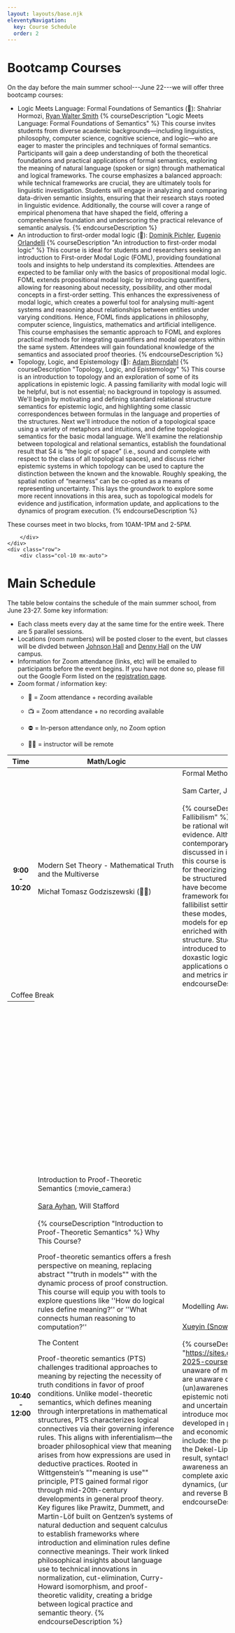 ```yaml
---
layout: layouts/base.njk
eleventyNavigation:
  key: Course Schedule 
  order: 2
---
```


<div class="container pt-3">
    <div class="row">
        <div class="col-10 mx-auto">

# Bootcamp Courses

On the day before the main summer school---June 22---we will offer three bootcamp courses:

- Logic Meets Language: Formal Foundations of Semantics (:movie_camera:): Shahriar Hormozi, <a href="https://ryanwaltersmith.wixsite.com/home">Ryan Walter Smith</a> 
    {% courseDescription "Logic Meets Language: Formal Foundations of Semantics" %}
    This course invites students from diverse academic backgrounds—including linguistics, philosophy, computer science, cognitive science, and logic—who are eager to master the principles and techniques of formal semantics. Participants will gain a deep understanding of both the theoretical foundations and practical applications of formal semantics, exploring the meaning of natural language (spoken or sign) through mathematical and logical frameworks. The course emphasizes a balanced approach: while technical frameworks are crucial, they are ultimately tools for linguistic investigation. Students will engage in analyzing and comparing data-driven semantic insights, ensuring that their research stays rooted in linguistic evidence. Additionally, the course will cover a range of empirical phenomena that have shaped the field, offering a comprehensive foundation and underscoring the practical relevance of semantic analysis.
    {% endcourseDescription %}
- An introduction to first-order modal logic (:movie_camera:): <a href="https://www.dominikpichler.org/">Dominik Pichler</a>, <a href="https://www.unibo.it/sitoweb/eugenio.orlandelli/en">Eugenio Orlandelli</a>
{% courseDescription "An introduction to first-order modal logic" %}
This course is ideal for students and researchers seeking an introduction to First-order Modal Logic (FOML), providing foundational tools and insights to help understand its complexities. Attendees are expected to be familiar only with the basics of propositional modal logic. FOML extends propositional modal logic by introducing quantifiers, allowing for reasoning about necessity, possibility, and other modal concepts in a first-order setting. This enhances the expressiveness of modal logic, which creates a powerful tool for analysing multi-agent systems and reasoning about relationships between entities under varying conditions. Hence, FOML finds applications in philosophy, computer science, linguistics, mathematics and artificial intelligence. This course emphasises the semantic approach to FOML and explores practical methods for integrating quantifiers and modal operators within the same system. Attendees will gain foundational knowledge of the semantics and associated proof theories.
{% endcourseDescription %}
- Topology, Logic, and Epistemology (:movie_camera:): <a href="https://www.adambjorndahl.com">Adam Bjorndahl</a>
{% courseDescription "Topology, Logic, and Epistemology" %}
This course is an introduction to topology and an exploration of some of its applications in epistemic logic. A passing familiarity with modal logic will be helpful, but is not essential; no background in topology is assumed. We'll begin by motivating and defining standard relational structure semantics for epistemic logic, and highlighting some classic correspondences between formulas in the language and properties of the structures. Next we'll introduce the notion of a topological space using a variety of metaphors and intuitions, and define topological semantics for the basic modal language. We'll examine the relationship between topological and relational semantics, establish the foundational result that S4 is “the logic of space” (i.e., sound and complete with respect to the class of all topological spaces), and discuss richer epistemic systems in which topology can be used to capture the distinction between the known and the knowable. Roughly speaking, the spatial notion of “nearness” can be co-opted as a means of representing uncertainty. This lays the groundwork to explore some more recent innovations in this area, such as topological models for evidence and justification, information update, and applications to the dynamics of program execution.
{% endcourseDescription %}

These courses meet in two blocks, from 10AM-1PM and 2-5PM.

        </div>
    </div>
    <div class="row">
        <div class="col-10 mx-auto">
# Main Schedule

The table below contains the schedule of the main summer school, from June 23-27.  Some key information:
- Each class meets every day at the same time for the entire week.  There are 5 parallel sessions.
- Locations (room numbers) will be posted closer to the event, but classes will be divded between [Johnson Hall](https://uw.edu/maps/?jhn) and [Denny Hall](https://uw.edu/maps/?den) on the UW campus.
- Information for Zoom attendance (links, etc) will be emailed to participants before the event begins.  If you have not done so, please fill out the Google Form listed on the [registration page](registration.md).
- Zoom format / information key:
    - :movie_camera: = Zoom attendance + recording available
    - :tv: = Zoom attendance + no recording available
    - :no_entry: = In-person attendance only, no Zoom option
    - :technologist: = instructor will be remote

        </div>
    </div>

<table class="table">
    <thead>
        <tr>
            <th scope="col">
                Time
            </th>
            <th scope="col">
                Math/Logic
            </th>
            <th scope="col">
                Formal Philosophy
            </th>
            <th scope="col">
                Linguistics
            </th>
            <th scope="col">
                Linguistics+
            </th>
            <th scope="col">
                NLP and Beyond
            </th>
        </tr>
    </thead>
    <tbody>
        <tr>
            <th scope="row">
                9:00 - 10:20
            </th>
            <td>
                Modern Set Theory - Mathematical Truth and the Multiverse
                <br />
                <br />
                Micha&#322; Tomasz Godziszewski (&#128104;&#8205;&#128187;)
            </td>
            <td>
                Formal Methods for Fallibilism (&#127909;)
                <br />
                <br />
                Sam Carter, Jeremy Goodman
                <br />
                <br />
{% courseDescription "Formal Methods for Fallibilism" %}
Fallibilists hold that belief may be rational without being entailed by the evidence. Although fallibilism is widespread in contemporary epistemology, it is primarily discussed in informal settings. The focus of this course is on introducing formal methods for theorizing about fallibilism. The course will be structured around normality models, which have become increasingly popular as a framework for thinking about knowledge in a fallibilist setting. In the course of exploring these modes, we will look at how standard models for epistemic and doxastic logic can be enriched with various kinds of additional structure. Students can expect to be introduced to the basics of epistemic and doxastic logic, their models, and to the applications of probabilities, subject matters and metrics in those models.
{% endcourseDescription %}
            </td>
            <td>
                Semicompositionality (:movie_camera:)
                <br />
                <br />
                <a href="https://kornai.com">
                Andras Kornai
                </a>
                <br />
                <br />
                <a href="https://nessie.ilab.sztaki.hu/~kornai/2025/NASSLLI/semicomp.pdf" class="btn btn-success btn-sm">description</a>
                <a href="https://nessie.ilab.sztaki.hu/~kornai/2025/NASSLLI" class="btn btn-secondary btn-sm">website</a>
            </td>
            <td>
                Linguistic communication and social cognition: an interdisciplinary survey (:movie_camera:)
                <br />
                <br />
                <a href="https://danielwharris.com">Daniel Harris</a>, <a href="https://petervanelswyk.com/">Peter van Elswyk</a>, Paula Rubio-Fernandez
            </td>
            <td>
                Language Learning in Humans and Machines (:movie_camera:)
                <br />
                <br />
                <a href="https://jasbi.github.io/">
                Masoud Jasbi
                </a>
                <br />
                <br />
{% courseDescription "Language Learning in Humans and Machines", "https://jasbi.github.io/courses/nasslli_2025.html" %}
This course provides a basic intro into computational models of language learning. We briefly review some known facts regarding child language development. We introduce three classes of models for language learning: rule-based symbolic models, Bayesian probabilistic models, and Neural Networks. We discuss prior and current research applying these models to better understand human language learning.
{% endcourseDescription %}
            </td>
            </tr>
            <tr>
                <td colspan="6" class="text-center">
                    Coffee Break
                </td>
            </tr>
            <tr>
                <th scope="row">
                    10:40 - 12:00
                </th>
                <td>
                    Introduction to Proof-Theoretic Semantics (:movie_camera:)
                    <br />
                    <br />
                    <a href="https://sites.google.com/view/sara-ayhan">Sara Ayhan</a>, Will Stafford
                    <br />
                    <br />
{% courseDescription "Introduction to Proof-Theoretic Semantics" %}
Why This Course?

Proof-theoretic semantics offers a fresh perspective on meaning, replacing abstract ""truth in models"" with the dynamic process of proof construction. This course will equip you with tools to explore questions like ''How do logical rules define meaning?'' or ''What connects human reasoning to computation?''

The Content

Proof-theoretic semantics (PTS) challenges traditional approaches to meaning by rejecting the necessity of truth conditions in favor of proof conditions. Unlike model-theoretic semantics, which defines meaning through interpretations in mathematical structures, PTS characterizes logical connectives via their governing inference rules. This aligns with inferentialism—the broader philosophical view that meaning arises from how expressions are used in deductive practices. Rooted in Wittgenstein’s ""meaning is use"" principle, PTS gained formal rigor through mid-20th-century developments in general proof theory. Key figures like Prawitz, Dummett, and Martin-Löf built on Gentzen’s systems of natural deduction and sequent calculus to establish frameworks where introduction and elimination rules define connective meanings. Their work linked philosophical insights about language use to technical innovations in normalization, cut-elimination, Curry-Howard isomorphism, and proof-theoretic validity, creating a bridge between logical practice and semantic theory.
{% endcourseDescription %}
                </td>
                <td>
                    Modelling Awareness (:tv:)
                    <br />
                    <br />
                    <a href="https://sites.google.com/berkeley.edu/xueyin-snow-zhang">Xueyin (Snow) Zhang</a>, <a href="https://sites.google.com/view/gaiabelardinelli/home">Gaia Belardinelli</a>
                    <br />
                    <br />
{% courseDescription "Modelling Awareness", "https://sites.google.com/berkeley.edu/nasslli-2025-course-website-mo/home" %}
We are unaware of many things, and unaware that we are unaware of them. But what is (un)awareness, and how does it relate to other epistemic notions such as belief, knowledge and uncertainty? In this course, we will introduce models of awareness that have been developed in philosophy, computer science and economics. The topics that we will discuss include: the problem of logical omniscience, the Dekel-Lipman-Rustichini impossibility result, syntactic vs. semantic models of awareness and their respective sound and complete axiomatizations, awareness dynamics, (un)awareness and decision theory and reverse Bayesianism.
{% endcourseDescription %}
                </td>
                <td>
                    The syntax, semantics and pragmatics of tenseless languages (:no_entry:)
                    <br />
                    <br />
                    Yael Sharvit
                    <br />
                    <br />
{% courseDescription "The syntax, semantics and pragmatics of tenseless languages", "" %}
Many languages seem to lack overt morphological tenses (e.g., past, present). According to some theories, such languages do not have tenses at all; they make the relevant temporal distinctions by appealing to aspect, in combination with pragmatic principles. According to other theories, languages with no overt tenses have tenses underlyingly. It is also possible that “tenseless” languages are not a uniform class (some resort to aspect+pragmatics, others have underlying tenses, and others employ some combination of these tools). The course will explore the different theoretical possibilities and the arguments that have been put forth for them. Taking the position that restrictions on the interpretation of embedded clauses (e.g., complement clauses of attitude verbs, restrictive and non-restrictive relative clauses, temporal adverbial clauses) provide the most reliable empirical basis for comparing the different theories of “tenseless” languages, the course will also explore the empirical consequences of these theories regarding embedded clauses. Finally, the course will explore the “big picture” theoretical consequences entailed by each of these explanations. 
{% endcourseDescription %}
                </td>
                <td>
                    Generalized Quantifiers in the Wild: Typological Variation and Cognitive Reality (:movie_camera:)
                    <br />
                    <br />
                    Sonia Ramotowska (:technologist:), <a href="https://jakubszymanik.com/">Jakub Szymanik</a>
                    <br />
                    <br />
{% courseDescription "Generalized Quantifiers in the Wild: Typological Variation and Cognitive Reality" %}
Generalized quantifier theory (GQT), with roots in the 1980s, explores the semantics of quantifier expressions like ""every,"" ""some,"" ""most,"" ""infinitely many,"" and ""uncountably many.""  GQT has become a cornerstone of formal semantics, logic, theoretical computer science, philosophy, psycholinguistics, and cognitive science. While excellent surveys and courses exist, they typically focus on classical GQT from a logical or linguistic perspective.

This course takes a different approach.  We delve into recent non-orthodox developments that bring GQT closer to the empirical reality of language and cognition. We focus on two key areas:

*Typological Variation*:  Building on Barwise and Cooper's seminal work on quantifier universals, we examine how logical and computational methods can explain cross-linguistic variation in quantifier expressions. For instance, why do languages tend only to lexicalize monotone quantifiers (or their conjunctions)? This burgeoning research program offers exciting new insights into the nature and limits of quantification.

*Cognitive Representations*:  Addressing the classic philosophical debate on mental representations of meaning, we explore how people actually understand and process quantifiers. Research reveals that logically equivalent quantifiers can be cognitively distinct, and individuals vary in their interpretations. We examine how computational and psychological frameworks can be integrated with GQT to create cognitively realistic models of quantifier representation in the mind and brain.

Based on our forthcoming book in the Cambridge Element Series, this course summarizes these two research strands and highlights significant open questions. We aim to demonstrate that GQT is a vibrant and evolving field with many intriguing puzzles yet to be solved.

The course will blend theoretical foundations with cutting-edge empirical research. We will:
* Introduce core concepts of GQT, formal semantics, and logic, providing the necessary background for students from diverse disciplines.
* Present computational cognitive modeling tools and experimental methods that together with logical and linguistic apparatus may shed new light on linguistic meanings. 
* Explore typological variation in quantifier expressions, examining quantifier universals and their explanations.
* Analyze the ""polarity effect"" and other phenomena that challenge classical GQT.
* Investigate individual differences in quantifier meanings and their cognitive underpinnings.
* Discuss how neuroscientific research can inform our understanding of quantifiers.
{% endcourseDescription %}
                </td>
                <td>
                    From Logic to Argumentation in AI (:movie_camera:)
                    <br />
                    <br />
                    <a href="https://yuliuwen.github.io/">Liuwen Yu</a>, Leon van der Torre (:technologist:)
                    <br />
                    <br />
{% courseDescription "From Logic to Argumentation in AI" %}
Argumentation is a key reasoning paradigm that builds bridges across knowledge representation and reasoning in artificial intelligence (AI), natural argumentation in philosophy and linguistics, legal and ethical reasoning, mathematical and logical analysis, and graph-theoretic modeling. Formal and computational argumentation capture diverse forms of reasoning, especially in the presence of uncertainty and conflict. This course presents how argumentation in AI has evolved through several phases: from classical logic to nonclassical and nonmonotonic logic, to conflict management and formal argumentation, and further to argument mining and computational argumentation. This course is about combining logical methods from the area of knowledge representation and reasoning, and it provides an introduction to the three volumes of the Handbook of Formal Argumentation, particularly through the chapter  “Thirteen Challenges of Formal and Computational Argumentation” in the third volume.
{% endcourseDescription %}
                </td>
            </tr>
            <tr>
                <td colspan="6" class="text-center">
                    Lunch
                </td>
            </tr>
            <tr>
                <th scope="row">
                    1:30 - 2:50
                </th>
                <td>
                    Information Theory (:movie_camera:)
                    <br />
                    <br />
                    <a href="http://github.com/mathias-madsen">Mathias Madsen</a>
                    <br />
                    <br />
                </td>
                <td>
                    Resource Rationality (:no_entry:)
                    <br />
                    <br />
                    <a href="https://stanford.edu/~icard/">
                    Thomas Icard
                    </a>
                    <br />
                    <br />
{% courseDescription "Resource Rationality", "", false %}
Theories of rational decision making often abstract away from computational and other resource limitations faced by real agents. An alternative approach known as resource rationality puts such matters front and center, grounding choice and decision in the rational use of finite resources. Anticipated by earlier work in economics and in computer science, this approach has recently seen rapid development and application in the cognitive sciences. Here, the theory of rationality plays a dual role, both as a framework for normative assessment and as a source of scientific hypotheses about how mental processes in fact work. The goal of this course will be to introduce and discuss the major conceptual, mathematical, normative, and empirical aspects of the framework.
{% endcourseDescription %}
                </td>
                <td>
                    The Many Faces of Number: Variation in Numeral-Noun Constructions
                    <br />
                    <br />
                    Roumyana Pancheva, <a href="https://sites.google.com/usc.edu/luis-miguel-toquero-perez/home">Luis Miguel Toquero P&eacute;rez</a>
                    <br />
                    <br />
{% courseDescription "The Many Faces of Number" %}
Languages often make a morpho-syntactic distinction between singular and plural marking on nouns. But what is the relation between the morphosyntactic expression of number markers (e.g. a book vs books) and their semantic interpretation? How does this relation affect the variation we observe in morphological (un)markedness in numerically-modified contexts? For example, two books in English, two book in Turkish; or two book/books in Western Armenian. It is still an open question whether these differences are only semantic, only morpho-syntactic or both. This course will present an introduction to the morpho-syntax and semantics of nominal number, with a focus on universals and constrained cross-linguistic variation. While doing so, we will also discuss related topics such as the count-mass distinction, countability, and nominal concord. We will then examine how different theories have been extended to account for the typology of numeral-noun constructions. The broader conclusion is that number marking cannot be reduced to uninterpretable agreement on the noun; instead, variation depends on the location, availability and interpretation of number features in the nominal extended projection. We will also discuss the implications that this type of proposal has for the syntax and semantics of quantity (many, much, more) and size (big, large, small) adjectives and for associative plurals.
{% endcourseDescription %}
                </td>
                <td>
                    Logic for Natural Language, Logic in Natural Language (:movie_camera:)
                    <br />
                    <br />
                    <a href="https://iulg.sitehost.iu.edu/moss/">
                    Larry Moss
                    </a>
                    <br />
                    <br />
{% courseDescription "Logic for Natural Language, Logic in Natural Language", "https://logicforlanguage.blogspot.com/" %}
The overall theme of the course is inference in natural language. It will study logical systems which are relevant to semantics and also logical systems which try to carry out reasoning in languages the look like ``surface forms.'' It also will cover more standard topics, such as natural deduction proof systems, the typed lambda calculus; and first-order logic and its decidable fragments. It will also present several completeness/decidability theorems for logical systems which are closer to natural language than first-order logic, such as extended syllogistic logics. One day will be on monotonicity calculi and how inference connects to the syntax-semantics interface in grammatical frameworks like CCG. The course is algorithmic and uses interactive computer programs (Jupyter notebooks) to illustrate much of the material.
{% endcourseDescription %}
                </td>
                <td>
                    Natural Language Processing and Computational Social Science (:movie_camera:)
                    <br />
                    <br />
                    <a href="http://venkatasg.net">Venkata S Govindarajan</a>, <a href="https://www.laurabiester.com/">Laura Biester</a>
                    <br />
                    <br />
{% courseDescription "Natural Language Processing and Computational Social Science", "https://nasslli25-nlp-css.github.io/" %}
Our course will guide students on data annotation and exploration, data ethics, and computational modeling towards answering questions in social science and linguistics (particularly pragmatics). The course offers undergraduates and early graduate students an end-to-end overview of our research process towards answering linguistic and social science questions using modern NLP methods. The course is intended for anyone interested in pursuing Computational Social Science research, especially on linguistic data. Basic programming proficiency in Python will be helpful, but is not required.
{% endcourseDescription %}
                </td>
            </tr>
            <tr>
                <td colspan="6" class="text-center">
                    Coffee Break
                </td>
            </tr>
            <tr>
                <th scope="row">
                    3:10 - 4:30
                </th>
                <td>
                    Introduction to Bundled Modalities (:tv:)
                    <br />
                    <br />
                    <a href="http://wangyanjing.com">Yanjing Wang</a>
                    <br />
                    <br />
{% courseDescription "Introduction to Bundled Modalities", "http://wangyanjing.com/introduction-to-bundled-modalities/" %}
Bundled modalities typically combine a quantifier with a modality semantically. In recent years, these constructions have drawn increased attention for capturing non-normal modal logics and have led to the discovery of new decidable fragments of first-order modal logic, as well as modal interpretations of various non-classical logics. This course aims to introduce the concepts, fundamental techniques, and applications of bundled modalities in areas such as epistemic logic, deontic logic, intermediate logic, and first-order modal logic.
{% endcourseDescription %}
                </td>
                <td>
                    <!--
                    Truthmaker Semantics and the Semantics of Modals
                    <br />
                    <br />
                    Friederike Moltmann
                    -->
                </td>
                <td>
                    Tree-Adjoining Grammars: Theory and implementation
                    <br />
                    <br />
                    Kata Balogh, <a href="https://spetitjean.github.io/">Simon Petitjean</a>
                    <br />
                    <br />
{% courseDescription "Tree-Adjoining Grammars: Theory and implementation" %}
This course provides an introduction to the Tree-Adjoining Grammar (TAG) formalism, with a particular focus on Lexicalized Tree-Adjoining Grammar (LTAG). It also introduces the notions of grammar engineering and parsing in the context of TAG, using tools such as XMG and TuLiPA. Throughout the course, we will highlight the importance of TAG and related formalisms in computational linguistics by providing syntactic and semantic analyses of a range of linguistic phenomena, and by exploring implementations that demonstrate the formalism’s adequacy for natural language analysis.
{% endcourseDescription %}
                </td>
                <td>
                    Effectful composition in natural language semantics (:movie_camera:)
                    <br />
                    <br />
                    <a href="https://simoncharlow.com">Simon Charlow</a>, <a href="http://dylanbumford.com">Dylan Bumford</a>
                    <br />
                    <br />
{% courseDescription "Effectful composition in natural language semantics", "https://simoncharlow.com/nasslli/" %}
Computer programs are often factored into pure components—simple, total functions from inputs to outputs—and components that may have side effects—errors, changes to memory, parallel threads, abortion of the current command, etc. In this course, we make the case that human languages are similarly organized around the give and pull of pure and effectful processes, and we’ll aim to show how denotational techniques from computer science can be leveraged to support elegant and illuminating semantic analyses of natural language phenomena.
{% endcourseDescription %}
                </td>
                <td>
                    Current Formal Models of Counterfactuals and Causation
                    <br />
                    <br />
                    Tomasz Wysocki, <a href="https://sites.google.com/site/deanmchugh1/">Dean McHugh</a>
                    <br />
                    <br />
{% courseDescription "Current Formal Models of Counterfactuals and Causation" %}
We use counterfactuals and causal claims either to explain the world or to change it: sociologists wonder how to fight poverty; historians ask why Rome fell; engineers want to ascertain what would have happened had the primary safety system in the Chernobyl power plant worked. This is why philosophy, linguistics, and cognitive science have long been interested in causality. The overarching aim of this course is to present participants with the latest developments in the exciting field of causal modeling. After the course, participants will have the necessary background knowledge to conduct their own research in the philosophy, linguistics, and cognitive science of causation and counterfactuals.
{% endcourseDescription %}
                </td>
            </tr>
            <tr>
                <td colspan="6" class="text-center">
                    Coffee Break
                </td>
            </tr>
            <tr>
                <th scope="row">
                    5:00 - 6:20
                </th>
                <td>
                    Computational Learning in Dynamic Logics (:movie_camera:)
                    <br />
                    <br />
                    Nina Gierasimczuk (:technologist:), <a href="https://caleb.schultzkisby.me/">Caleb Schultz Kisby</a>
                    <br />
                    <br />
{% courseDescription "Computational Learning in Dynamic Logics", "https://sites.google.com/view/nasslli25-learning-in-del/home" %}
In recent years, modern machine learning systems have achieved unprecedented success in learning from data with minimal human guidance. In parallel to the advancements in AI, Cognitive Science has been very successful at applying a variety of computational models to human learning. Still, computational and cognitive learners are often ‘black-boxes’ lacking interpretation and explanation. How can we reason about, understand, and guide computational learning processes?

In this course, we introduce an approach for reasoning about learning that takes inspiration from Dynamic Epistemic Logic. Our lectures will feature both classical problems in learning and recent results about dynamic logics of learning. We will also provide supplementary exercises, slides, and dedicated reading material for those interested in a deeper understanding (see the relevant literature in the appendix).

Our target audience for this course is interdisciplinary, including students with backgrounds in mathematical logic, theoretical computer science, and formal philosophy, but also cognitive and social science.
{% endcourseDescription %}
                </td>
                <td>
                    Logical Perspectives on Topicality
                    <br />
                    <br />
                    Thomas Macaulay Ferguson, Andrew Tedder
                </td>
                <td>
                    Desire ascriptions (:tv:)
                    <br />
                    <br />
                    <a href="https://www.milopb.com/">Milo Phillips-Brown</a>
                    <br />
                    <br />
{% courseDescription "Desire ascriptions" %}
This course will survey select open questions in the semantics of desire ascriptions. We'll cover topics like: What is the logic of desire? (For example: is 'want' upward monotonic?) How do various desire predicates—'want', 'wish', 'hope', 'be glad'—relate to one another? How should we account for conflicting desires? (Unlike conflicting beliefs, which are irrational and potentially call for special treatments in the semantics of 'believe', conflicting desires are commonplace and (often) rational.)
{% endcourseDescription %}
                </td>
                <td>
                    Probabilistic Dynamic Semantics (:movie_camera:)
                    <br />
                    <br />
                    <a href="https://juliangrove.github.io/">Julian Grove</a>, <a href="https://aaronstevenwhite.io/">Aaron Steven White</a>
                    <br />
                    <br />
{% courseDescription "Probabilistic Dynamic Semantics" %}
The recent advent of large-scale language datasets and their associated statistical models have given rise to two major kinds of questions bearing on linguistic theory and methodology:

- How can semanticists use such datasets; i.e., how can the statistical properties of a dataset inform semantic theory directly, and what guiding principles regulate the link between such properties and semantic theory?
- How should semantic theories themselves be modified so that they may characterize not only informally collected acceptability and inference judgments, but statistical generalizations observed from datasets?

This course brings the compositional, algebraic view of meaning employed by semanticists into contact with linguistic datasets by introducing and applying the framework of Probabilistic Dynamic Semantics.
{% endcourseDescription %}
                </td>
                <td>
                    Formal and computational linguistic perspectives on legal interpretation (:movie_camera:)
                    <br />
                    <br />
                    <a href="https://bwaldon.github.io">Brandon Waldon</a>, <a href="https://people.cs.georgetown.edu/nschneid/">Nathan Schneider</a>
                    <br />
                    <br />
{% courseDescription "Formal and computational linguistic perspectives on legal interpretation", "https://github.com/bwaldon/nasslli-law" %}
This course offers a critical perspective on legal interpretation through the lenses of formal and computational linguistics. It begins with an overview of contemporary philosophical debates in statutory interpretation. Textualism, the dominant interpretive doctrine in U.S. jurisprudence, prioritizes a text's ‘ordinary meaning’, often relying on tools such as dictionaries and the so-called canons of construction (Scalia & Garner, 2012). We will examine how these methods are deployed in practice, identifying their limitations in capturing the complexities of linguistic interpretation. Building on a tradition of scholarship at the intersection of linguistics and law (Solan, 1993; Cunningham et al., 1993; inter alia), we will then explore how formal linguistic theory addresses challenges that arise in the textualist approach. By examining past U.S. court cases, we will discuss how principles from syntax, semantics, and pragmatics can provide more rigorous and scientifically-informed guidance in hard cases of legal interpretation.

This course will also highlight the potential of computational linguistics to augment legal text analysis through data-driven approaches to the study of legal interpretation. Students will learn how tools such as automated syntactic parsing can complement insights from linguistic theory. We will also critically assess the growing role of LLMs in legal interpretation.

Prerequisites: Students should have some familiarity with formal semantics/pragmatics and basic syntax. Students are not expected to have any programming experience. 
{% endcourseDescription %}
                </td>
            </tr>
        </tr>
    </tbody>
</table>

</div>